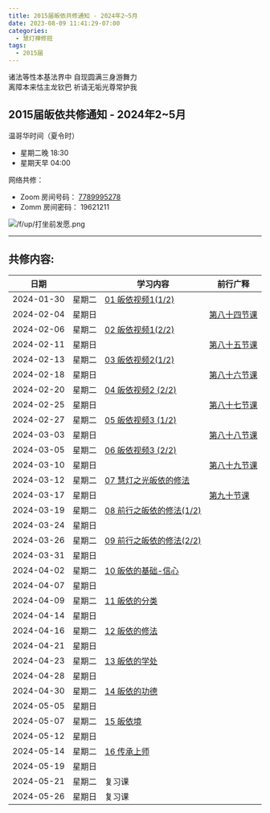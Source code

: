 ```yaml
---
title: 2015届皈依共修通知 - 2024年2~5月
date: 2023-08-09 11:41:29-07:00
categories:
  - 慧灯禅修班
tags:
  - 2015届
---
```

诸法等性本基法界中 自现圆满三身游舞力  
离障本来怙主龙钦巴 祈请无垢光尊常护我

## 2015届皈依共修通知 - 2024年2~5月

温哥华时间（夏令时）
 - 星期二晚 18:30 
 - 星期天早 04:00

网络共修：

- Zoom 房间号码： [7789995278](https://us02web.zoom.us/j/7789995278?pwd=VjZmbWJFY2k2K0E5RVB2cTNIQmhqUT09)
- Zomm 房间密码： 19621211


![/f/up/打坐前发愿.png](/f/up/打坐前发愿.png)

---

## 共修内容:

| 日期 |  | 学习内容 | 前行广释 |
| --- | --- | --- | --- |
| 2024-01-30 | 星期二 |  [01 皈依视频1(1/2)](https://huidengchanxiu.net/5jx/1gy/01) |  |
| 2024-02-04 | 星期日 |  |  [第八十四节课](https://huidengchanxiu.net/refs/qxgs/qxgs-08gy#%E7%AC%AC%E5%85%AB%E5%8D%81%E5%9B%9B%E8%8A%82%E8%AF%BE) |
| 2024-02-06 | 星期二 |  [02 皈依视频1(2/2)](https://huidengchanxiu.net/5jx/1gy/02) |  |
| 2024-02-11 | 星期日 |  |  [第八十五节课](https://huidengchanxiu.net/refs/qxgs/qxgs-08gy#%E7%AC%AC%E5%85%AB%E5%8D%81%E4%BA%94%E8%8A%82%E8%AF%BE) |
| 2024-02-13 | 星期二 |  [03 皈依视频2(1/2)](https://huidengchanxiu.net/5jx/1gy/03) |  |
| 2024-02-18 | 星期日 |  |  [第八十六节课](https://huidengchanxiu.net/refs/qxgs/qxgs-08gy#%E7%AC%AC%E5%85%AB%E5%8D%81%E5%85%AD%E8%8A%82%E8%AF%BE) |
| 2024-02-20 | 星期二 |  [04 皈依视频2 (2/2)](https://huidengchanxiu.net/5jx/1gy/04) |  |
| 2024-02-25 | 星期日 |  |  [第八十七节课](https://huidengchanxiu.net/refs/qxgs/qxgs-08gy#%E7%AC%AC%E5%85%AB%E5%8D%81%E4%B8%83%E8%8A%82%E8%AF%BE) |
| 2024-02-27 | 星期二 |  [05 皈依视频3 (1/2)](https://huidengchanxiu.net/5jx/1gy/05) |  |
| 2024-03-03 | 星期日 |  |  [第八十八节课](https://huidengchanxiu.net/refs/qxgs/qxgs-08gy#%E7%AC%AC%E5%85%AB%E5%8D%81%E5%85%AB%E8%8A%82%E8%AF%BE) |
| 2024-03-05 | 星期二 |  [06 皈依视频3 (2/2)](https://huidengchanxiu.net/5jx/1gy/06) |  |
| 2024-03-10 | 星期日 |  |  [第八十九节课](https://huidengchanxiu.net/refs/qxgs/qxgs-08gy#%E7%AC%AC%E5%85%AB%E5%8D%81%E4%B9%9D%E8%8A%82%E8%AF%BE) |
| 2024-03-12 | 星期二 |  [07 慧灯之光皈依的修法](https://huidengchanxiu.net/5jx/1gy/07) |  |
| 2024-03-17 | 星期日 |  |  [第九十节课](https://huidengchanxiu.net/refs/qxgs/qxgs-08gy#%E7%AC%AC%E4%B9%9D%E5%8D%81%E8%8A%82%E8%AF%BE) |
| 2024-03-19 | 星期二 |  [08 前行之皈依的修法(1/2)](https://huidengchanxiu.net/5jx/1gy/08) |  |
| 2024-03-24 | 星期日 |  |  |
| 2024-03-26 | 星期二 |  [09 前行之皈依的修法(2/2)](https://huidengchanxiu.net/5jx/1gy/09) |  |
| 2024-03-31 | 星期日 |  |  |
| 2024-04-02 | 星期二 |  [10 皈依的基础-信心](https://huidengchanxiu.net/5jx/1gy/10) |  |
| 2024-04-07 | 星期日 |  |  |
| 2024-04-09 | 星期二 |  [11 皈依的分类](https://huidengchanxiu.net/5jx/1gy/11) |  |
| 2024-04-14 | 星期日 |  |  |
| 2024-04-16 | 星期二 |  [12 皈依的修法](https://huidengchanxiu.net/5jx/1gy/12) |  |
| 2024-04-21 | 星期日 |  |  |
| 2024-04-23 | 星期二 |  [13 皈依的学处](https://huidengchanxiu.net/5jx/1gy/13) |  |
| 2024-04-28 | 星期日 |  |  |
| 2024-04-30 | 星期二 |  [14 皈依的功德](https://huidengchanxiu.net/5jx/1gy/14) |  |
| 2024-05-05 | 星期日 |  |  |
| 2024-05-07 | 星期二 |  [15 皈依境](https://huidengchanxiu.net/5jx/1gy/15) |  |
| 2024-05-12 | 星期日 |  |  |
| 2024-05-14 | 星期二 |  [16 传承上师](https://huidengchanxiu.net/5jx/1gy/16) |  |
| 2024-05-19 | 星期日 |  |  |
| 2024-05-21 | 星期二 | 复习课 |  |
| 2024-05-26 | 星期日 | 复习课 |  |